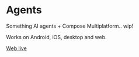 # Agents

Something AI agents + Compose Multiplatform.. wip!

Works on Android, iOS, desktop and web.

[Web live](https://ivnsch.github.io/agents-website/)
